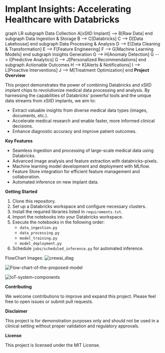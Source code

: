 # Implant Insights: Accelerating Healthcare with Databricks
graph LR
subgraph Data Collection
    A[xSIID Implant] --> B[Raw Data]
end
subgraph Data Ingestion & Storage
    B --> C[Databricks]
    C --> D[Data Lakehouse]
end
subgraph Data Processing & Analysis
    D --> E[Data Cleaning & Transformation]
    E --> F[Feature Engineering]
    F --> G[Machine Learning Models]
end
subgraph Insights Generation
    G --> H[Anomaly Detection]
    G --> I[Predictive Analytics]
    G --> J[Personalized Recommendations]
end
subgraph Actionable Outcomes
    H --> K[Alerts & Notifications]
    I --> L[Proactive Interventions]
    J --> M[Treatment Optimization]
end
**Project Overview**

This project demonstrates the power of combining Databricks and xSIID implant chips to revolutionize medical data processing and analysis. By harnessing the capabilities of Databricks' powerful tools and the unique data streams from xSIID implants, we aim to:

* Extract valuable insights from diverse medical data types (images, documents, etc.).
* Accelerate medical research and enable faster, more informed clinical decisions.
* Enhance diagnostic accuracy and improve patient outcomes.

**Key Features**

* Seamless ingestion and processing of large-scale medical data using Databricks.
* Advanced image analysis and feature extraction with databricks-pixels.
* Machine learning model development and deployment with MLflow.
* Feature Store integration for efficient feature management and collaboration.
* Automated inference on new implant data.

**Getting Started**

1. Clone this repository.
2. Set up a Databricks workspace and configure necessary clusters.
3. Install the required libraries listed in `requirements.txt`.
4. Import the notebooks into your Databricks workspace.
5. Execute the notebooks in the following order:
    * `data_ingestion.py` 
    * `data_processing.py`
    * `model_training.py`
    * `model_deployment.py`
6. Schedule `jobs/scheduled_inference.py` for automated inference.

FlowChart Images: 
![crewai_diag](https://github.com/user-attachments/assets/b9b2fff6-2cd9-47c9-85b1-cc8f302aa0b3)

![Flow-chart-of-the-proposed-model](https://github.com/user-attachments/assets/34453573-a878-4b95-9d8e-4311926211fc)

![IoT-system-components](https://github.com/user-attachments/assets/832e31fd-6bc4-4a65-972c-3b0bb56ecf7e)


**Contributing**

We welcome contributions to improve and expand this project. Please feel free to open issues or submit pull requests.

**Disclaimer**

This project is for demonstration purposes only and should not be used in a clinical setting without proper validation and regulatory approvals.

**License**

This project is licensed under the MIT License.



